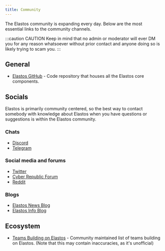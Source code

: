 ```yaml
---
title: Community
---
```


The Elastos community is expanding every day. Below are the most essential links to the community channels.

:::caution CAUTION
Keep in mind that no admin or moderator will ever DM you for any reason whatsoever without prior contact and anyone doing so is likely trying to scam you.
:::

## General

- [Elastos GitHub](https://github.com/elastos) - Code repository that houses all the Elastos core components.

## Socials

Elastos is primarily community centered, so the best way to contact somebody with knowledge about Elastos when you have questions or suggestions is within the Elastos community.

### Chats

- [Discord](https://discord.gg/elastos)
- [Telegram](https://t.me/elastosgroup)

### Social media and forums

- [Twitter](https://twitter.com/elastosinfo)
- [Cyber Republic Forum](https://cyberrepublic.org/suggestion)
- [Reddit](https://www.reddit.com/r/Elastos/)

### Blogs

- [Elastos News Blog](https://news.elastos.org/)
- [Elastos Info Blog](https://elastos.info/blog-and-news/)

## Ecosystem

- [Teams Building on Elastos](https://elastos.info/ecosystem/) - Community maintained list of teams building on Elastos. (Note that this may contain inaccuracies, as it's unofficial)
